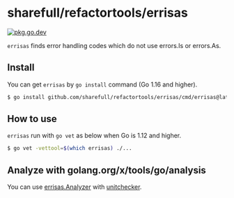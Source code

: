 # sharefull/refactortools/errisas

[![pkg.go.dev][gopkg-badge]][gopkg]

`errisas` finds error handling codes which do not use errors.Is or errors.As.

## Install

You can get `errisas` by `go install` command (Go 1.16 and higher).

```bash
$ go install github.com/sharefull/refactortools/errisas/cmd/errisas@latest
```

## How to use

`errisas` run with `go vet` as below when Go is 1.12 and higher.

```bash
$ go vet -vettool=$(which errisas) ./...
```

## Analyze with golang.org/x/tools/go/analysis

You can use [errisas.Analyzer](https://pkg.go.dev/github.com/sharefull/refactortools/errisas/#Analyzer) with [unitchecker](https://golang.org/x/tools/go/analysis/unitchecker).

<!-- links -->
[gopkg]: https://pkg.go.dev/github.com/sharefull/refactortools/errisas
[gopkg-badge]: https://pkg.go.dev/badge/github.com/sharefull/refactortools/errisas?status.svg
